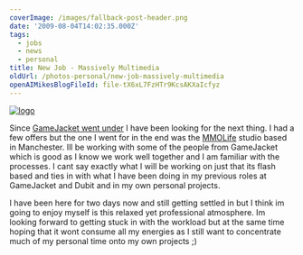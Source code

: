 ```yaml
---
coverImage: /images/fallback-post-header.png
date: '2009-08-04T14:02:35.000Z'
tags:
  - jobs
  - news
  - personal
title: New Job - Massively Multimedia
oldUrl: /photos-personal/new-job-massively-multimedia
openAIMikesBlogFileId: file-tX6xL7FzHTr9KcsAKXaIcfyz
---
```


[![logo](/wp-content/uploads/2009/08/logo.png "logo")](/wp-content/uploads/2009/08/logo.png)

Since [GameJacket went under](https://www.mikecann.co.uk/photos-personal/fare-the-well-gamejacket/) I have been looking for the next thing. I had a few offers but the one I went for in the end was the [MMOLife](https://www.mmolife.org/) studio based in Manchester. Ill be working with some of the people from GameJacket which is good as I know we work well together and I am familiar with the processes. I cant say exactly what I will be working on just that its flash based and ties in with what I have been doing in my previous roles at GameJacket and Dubit and in my own personal projects.<!-- more -->

I have been here for two days now and still getting settled in but I think im going to enjoy myself is this relaxed yet professional atmosphere. Im looking forward to getting stuck in with the workload but at the same time hoping that it wont consume all my energies as I still want to concentrate much of my personal time onto my own projects ;)
